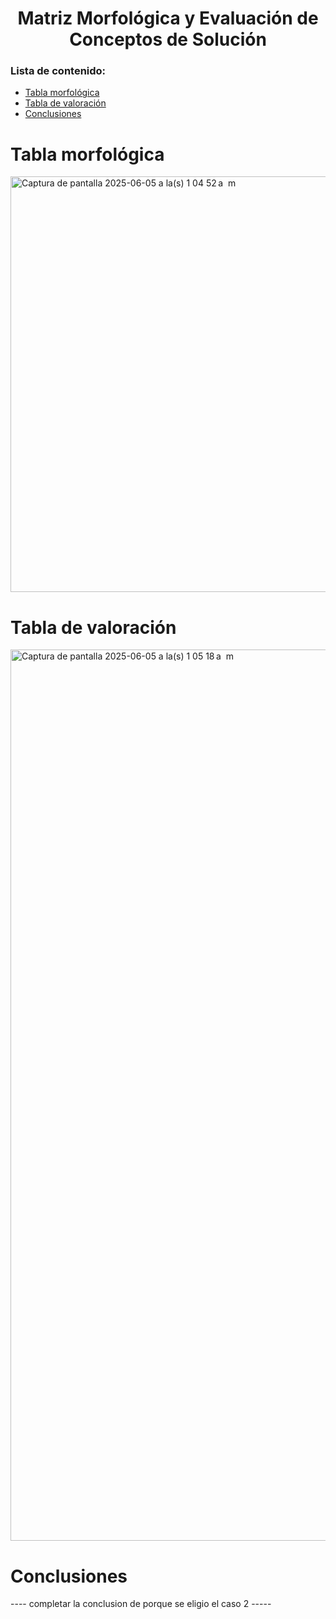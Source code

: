 <h1 align="center">Matriz Morfológica y Evaluación de Conceptos de Solución</h1>

### Lista de contenido:
* [Tabla morfológica ](#Tabla_morfológica)
* [Tabla de valoración](#Tabla_de_valoración)
* [Conclusiones](#Conclusiones)
# Tabla morfológica 
<img width="665" alt="Captura de pantalla 2025-06-05 a la(s) 1 04 52 a  m" src="https://github.com/user-attachments/assets/d47c4c5d-0dcb-4698-b6ca-a029088b4d2a" />

# Tabla de valoración 
<img width="1426" alt="Captura de pantalla 2025-06-05 a la(s) 1 05 18 a  m" src="https://github.com/user-attachments/assets/086bf316-9c5c-4e44-81c6-2d2f8181d0e2" />

# Conclusiones 
---- completar la conclusion de porque se eligio el caso 2 -----
